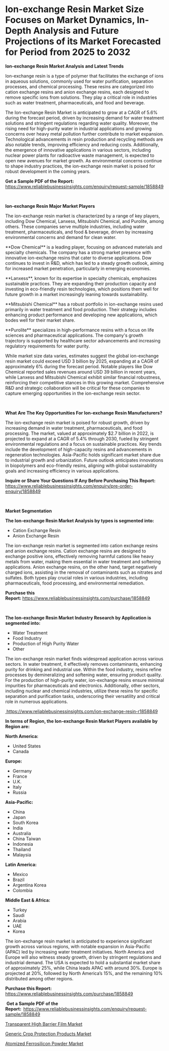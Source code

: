 <p><h1>Ion-exchange Resin Market Size Focuses on Market Dynamics, In-Depth Analysis and Future Projections of its Market Forecasted for Period from 2025 to 2032</h1></p><p><strong>Ion-exchange Resin Market Analysis and Latest Trends</strong></p>
<p><p>Ion-exchange resin is a type of polymer that facilitates the exchange of ions in aqueous solutions, commonly used for water purification, separation processes, and chemical processing. These resins are categorized into cation exchange resins and anion exchange resins, each designed to remove specific ions from solutions. They play a critical role in industries such as water treatment, pharmaceuticals, and food and beverage.</p><p>The Ion-exchange Resin Market is anticipated to grow at a CAGR of 5.6% during the forecast period, driven by increasing demand for water treatment solutions and stringent regulations regarding water quality. Moreover, the rising need for high-purity water in industrial applications and growing concerns over heavy metal pollution further contribute to market expansion. Technological advancements in resin production and recycling methods are also notable trends, improving efficiency and reducing costs. Additionally, the emergence of innovative applications in various sectors, including nuclear power plants for radioactive waste management, is expected to open new avenues for market growth. As environmental concerns continue to shape industry practices, the ion-exchange resin market is poised for robust development in the coming years.</p></p>
<p><strong>Get a Sample PDF of the Report:&nbsp;</strong> <a href="https://www.reliablebusinessinsights.com/enquiry/request-sample/1858849?utm_campaign=118&utm_medium=2&utm_source=Github&utm_content=ia&utm_term=03022025&utm_id=ion-exchange-resin">https://www.reliablebusinessinsights.com/enquiry/request-sample/1858849</a></p>
<p>&nbsp;</p>
<p><strong>Ion-exchange Resin Major Market Players</strong></p>
<p><p>The ion-exchange resin market is characterized by a range of key players, including Dow Chemical, Lanxess, Mitsubishi Chemical, and Purolite, among others. These companies serve multiple industries, including water treatment, pharmaceuticals, and food & beverage, driven by increasing environmental concerns and demand for clean water.</p><p>**Dow Chemical** is a leading player, focusing on advanced materials and specialty chemicals. The company has a strong market presence with innovative ion-exchange resins that cater to diverse applications. Dow continues to invest in R&D, which has led to a steady growth outlook, aiming for increased market penetration, particularly in emerging economies.</p><p>**Lanxess**, known for its expertise in specialty chemicals, emphasizes sustainable practices. They are expanding their production capacity and investing in eco-friendly resin technologies, which positions them well for future growth in a market increasingly leaning towards sustainability.</p><p>**Mitsubishi Chemical** has a robust portfolio in ion-exchange resins used primarily in water treatment and food production. Their strategy includes enhancing product performance and developing new applications, which bodes well for their market share.</p><p>**Purolite** specializes in high-performance resins with a focus on life sciences and pharmaceutical applications. The company's growth trajectory is supported by healthcare sector advancements and increasing regulatory requirements for water purity.</p><p>While market size data varies, estimates suggest the global ion-exchange resin market could exceed USD 3 billion by 2025, expanding at a CAGR of approximately 6% during the forecast period. Notable players like Dow Chemical reported sales revenues around USD 39 billion in recent years, while Lanxess and Mitsubishi Chemical exhibit similar financial robustness, reinforcing their competitive stances in this growing market. Comprehensive R&D and strategic collaboration will be critical for these companies to capture emerging opportunities in the ion-exchange resin sector.</p></p>
<p>&nbsp;</p>
<p><strong>What Are The Key Opportunities For Ion-exchange Resin Manufacturers?</strong></p>
<p><p>The ion-exchange resin market is poised for robust growth, driven by increasing demand in water treatment, pharmaceuticals, and food processing. The market, valued at approximately $2.7 billion in 2022, is projected to expand at a CAGR of 5.4% through 2030, fueled by stringent environmental regulations and a focus on sustainable practices. Key trends include the development of high-capacity resins and advancements in regeneration technologies. Asia-Pacific holds significant market share due to industrial growth and urbanization. Future outlook anticipates innovations in biopolymers and eco-friendly resins, aligning with global sustainability goals and increasing efficiency in various applications.</p></p>
<p><strong>Inquire or Share Your Questions If Any Before Purchasing This Report:</strong> <a href="https://www.reliablebusinessinsights.com/enquiry/pre-order-enquiry/1858849?utm_campaign=118&utm_medium=2&utm_source=Github&utm_content=ia&utm_term=03022025&utm_id=ion-exchange-resin">https://www.reliablebusinessinsights.com/enquiry/pre-order-enquiry/1858849</a></p>
<p>&nbsp;</p>
<p><strong>Market Segmentation</strong></p>
<p><strong>The Ion-exchange Resin Market Analysis by types is segmented into:</strong></p>
<p><ul><li>Cation Exchange Resin</li><li>Anion Exchange Resin</li></ul></p>
<p><p>The ion-exchange resin market is segmented into cation exchange resins and anion exchange resins. Cation exchange resins are designed to exchange positive ions, effectively removing harmful cations like heavy metals from water, making them essential in water treatment and softening applications. Anion exchange resins, on the other hand, target negatively charged ions, assisting in the removal of contaminants such as nitrates and sulfates. Both types play crucial roles in various industries, including pharmaceuticals, food processing, and environmental remediation.</p></p>
<p><strong>Purchase this Report:&nbsp;</strong><a href="https://www.reliablebusinessinsights.com/purchase/1858849?utm_campaign=118&utm_medium=2&utm_source=Github&utm_content=ia&utm_term=03022025&utm_id=ion-exchange-resin">https://www.reliablebusinessinsights.com/purchase/1858849</a></p>
<p>&nbsp;</p>
<p><strong>The Ion-exchange Resin Market Industry Research by Application is segmented into:</strong></p>
<p><ul><li>Water Treatment</li><li>Food Industry</li><li>Production of High Purity Water</li><li>Other</li></ul></p>
<p><p>The ion-exchange resin market finds widespread application across various sectors. In water treatment, it effectively removes contaminants, enhancing purity for drinking and industrial use. Within the food industry, resins refine processes by demineralizing and softening water, ensuring product quality. For the production of high-purity water, ion-exchange resins ensure minimal impurities for pharmaceuticals and electronics. Additionally, other sectors, including nuclear and chemical industries, utilize these resins for specific separation and purification tasks, underscoring their versatility and critical role in numerous applications.</p></p>
<p><a href="https://www.reliablebusinessinsights.com/ion-exchange-resin-r1858849?utm_campaign=118&utm_medium=2&utm_source=Github&utm_content=ia&utm_term=03022025&utm_id=ion-exchange-resin">&nbsp;https://www.reliablebusinessinsights.com/ion-exchange-resin-r1858849</a></p>
<p><strong>In terms of Region, the Ion-exchange Resin Market Players available by Region are:</strong></p>
<p>
    <p> <strong> North America: </strong>
        <ul>
            <li>United States</li>
            <li>Canada</li>
        </ul>
        </p> 
    <p> <strong> Europe: </strong>
        <ul>
            <li>Germany</li>
            <li>France</li>
            <li>U.K.</li>
            <li>Italy</li>
            <li>Russia</li>
        </ul>
        </p> 
    <p> <strong> Asia-Pacific: </strong>
        <ul>
            <li>China</li>
            <li>Japan</li>
            <li>South Korea</li>
            <li>India</li>
            <li>Australia</li>
            <li>China Taiwan</li>
            <li>Indonesia</li>
            <li>Thailand</li>
            <li>Malaysia</li>
        </ul>
        </p> 
    <p> <strong> Latin America: </strong>
        <ul>
            <li>Mexico</li>
            <li>Brazil</li>
            <li>Argentina Korea</li>
            <li>Colombia</li>
        </ul>
        </p> 
    <p> <strong> Middle East & Africa: </strong>
        <ul>
            <li>Turkey</li>
            <li>Saudi</li>
            <li>Arabia</li>
            <li>UAE</li>
            <li>Korea</li>
        </ul>
    </p>
    </p>
<p><p>The ion-exchange resin market is anticipated to experience significant growth across various regions, with notable expansion in Asia-Pacific (APAC) led by increasing water treatment initiatives. North America and Europe will also witness steady growth, driven by stringent regulations and industrial demand. The USA is expected to hold a substantial market share of approximately 25%, while China leads APAC with around 30%. Europe is projected at 20%, followed by North America’s 15%, and the remaining 10% distributed among other regions.</p></p>
<p><strong>Purchase this Report: </strong><a href="https://www.reliablebusinessinsights.com/purchase/1858849?utm_campaign=118&utm_medium=2&utm_source=Github&utm_content=ia&utm_term=03022025&utm_id=ion-exchange-resin">https://www.reliablebusinessinsights.com/purchase/1858849</a></p>
<p>&nbsp;<strong>Get a Sample PDF of the Report:&nbsp;&nbsp;</strong><a href="https://www.reliablebusinessinsights.com/enquiry/request-sample/1858849?utm_campaign=118&utm_medium=2&utm_source=Github&utm_content=ia&utm_term=03022025&utm_id=ion-exchange-resin">https://www.reliablebusinessinsights.com/enquiry/request-sample/1858849</a></p>
<p><strong></strong></p>
<p><p><a href="https://github.com/slmagaddam/Market-Research-Report-List-1/blob/main/transparent-high-barrier-film-market.md?utm_campaign=118&utm_medium=2&utm_source=Github&utm_content=ia&utm_term=03022025&utm_id=ion-exchange-resin">Transparent High Barrier Film Market</a></p><p><a href="https://github.com/moazugavate/Market-Research-Report-List-1/blob/main/generic-crop-protection-products-market.md?utm_campaign=118&utm_medium=2&utm_source=Github&utm_content=ia&utm_term=03022025&utm_id=ion-exchange-resin">Generic Crop Protection Products Market</a></p><p><a href="https://github.com/chkrselia/Market-Research-Report-List-1/blob/main/atomized-ferrosilicon-powder-market.md?utm_campaign=118&utm_medium=2&utm_source=Github&utm_content=ia&utm_term=03022025&utm_id=ion-exchange-resin">Atomized Ferrosilicon Powder Market</a></p></p>